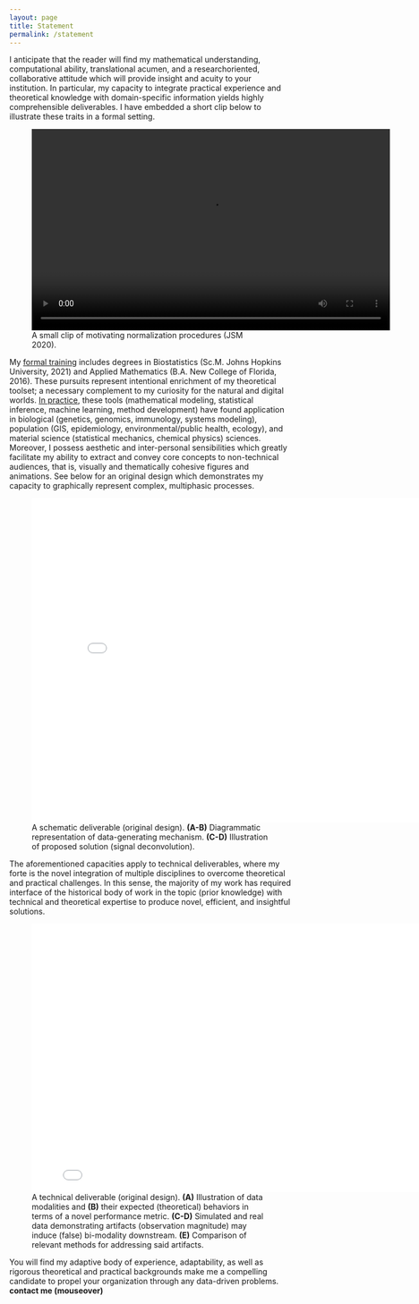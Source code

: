 ```yaml
---
layout: page
title: Statement
permalink: /statement
---
```


I anticipate that the reader will find my mathematical understanding, computational ability, translational acumen,  and a research­oriented, collaborative attitude which will provide insight and acuity to your institution.
In particular, my capacity to integrate practical experience and theoretical knowledge with domain-specific information yields highly comprehensible deliverables.
I have embedded a short clip below to illustrate these traits in a formal setting.

<figure>
  <video width="640" height="360" controls>
   <source src="/images/example_vid1.mp4" type="video/mp4">
  </video>
 <figcaption>A small clip of motivating normalization procedures (JSM 2020).</figcaption>
</figure>


My [formal training](/training.markdown) includes degrees in Biostatistics (Sc.M. Johns Hopkins University, 2021) and Applied Mathematics (B.A. New College of Florida, 2016).
These pursuits represent intentional enrichment of my theoretical toolset; a necessary complement to my curiosity for the natural and digital worlds.
[In practice](/experience.markdown), these tools (mathematical modeling, statistical inference, machine learning, method development) have found application in biological (genetics, genomics, immunology, systems modeling), population (GIS, epidemiology, environmental/public health, ecology), and material science (statistical mechanics, chemical physics) sciences.
Moreover, I possess aesthetic and inter-personal sensibilities which greatly facilitate my ability to extract and convey core concepts to non-technical audiences, that is, visually and thematically cohesive figures and animations.
See below for an original design which demonstrates my capacity to graphically represent complex, multiphasic processes.

<figure>
  <embed align="center" src="/images/example_fig3.pdf" width="800px" height="580px"/>
  <figcaption> A schematic deliverable (original design).
   <strong>(A-B)</strong> Diagrammatic representation of data-generating mechanism.
   <strong>(C-D)</strong> Illustration of proposed solution (signal deconvolution).
  </figcaption>
</figure>  

The aforementioned capacities apply to technical deliverables, where my forte is the novel integration of multiple disciplines to overcome theoretical and practical challenges.
In this sense, the majority of my work has required interface of the historical body of work in the topic (prior knowledge) with technical and theoretical expertise to produce novel, efficient, and insightful solutions.

<figure>
  <embed align="center" src="/images/example_fig1.pdf" width="800px" height="480px"/>
  <figcaption> A technical deliverable (original design).
   <strong>(A)</strong> Illustration of data modalities and
   <strong>(B)</strong> their expected (theoretical) behaviors in terms of a novel performance metric.
   <strong>(C-D)</strong> Simulated and real data demonstrating artifacts (observation magnitude) may induce (false) bi-modality downstream.
   <strong>(E)</strong> Comparison of relevant methods for addressing said artifacts.
  </figcaption>
</figure>  

You will find my adaptive  body of experience, adaptability, as well as rigorous theoretical and practical backgrounds make me a compelling candidate to propel your organization through any data-driven problems. **<span title="ntdyjack 'at' gmail 'dot' com">contact me (mouseover)</span>**

